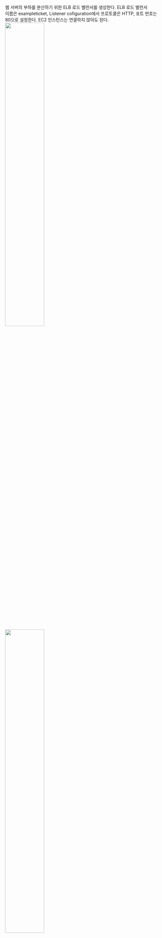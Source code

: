 웹 서버의 부하를 분산하기 위한 ELB 로드 밸런서를 생성한다. ELB 로드 밸런서  
이름은 exampleticket, Listener cofiguration에서 프로토콜은 HTTP, 포트 번호는   
80으로 설정한다. EC2 인스턴스는 연결하지 않아도 된다.  
<img src="https://user-images.githubusercontent.com/33191974/159910726-c0788653-0a26-47ce-8149-548a43199f48.png" width="50%" height="50%"/>    
<img src="https://user-images.githubusercontent.com/33191974/159910900-588d71f1-1979-452f-a711-93cf83c1d2f1.png" width="50%" height="50%"/>  
























